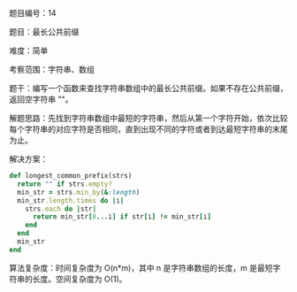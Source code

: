 题目编号：14

题目：最长公共前缀

难度：简单

考察范围：字符串、数组

题干：编写一个函数来查找字符串数组中的最长公共前缀。如果不存在公共前缀，返回空字符串 ""。

解题思路：先找到字符串数组中最短的字符串，然后从第一个字符开始，依次比较每个字符串的对应字符是否相同，直到出现不同的字符或者到达最短字符串的末尾为止。

解决方案：

```ruby
def longest_common_prefix(strs)
  return "" if strs.empty?
  min_str = strs.min_by(&:length)
  min_str.length.times do |i|
    strs.each do |str|
      return min_str[0...i] if str[i] != min_str[i]
    end
  end
  min_str
end
```

算法复杂度：时间复杂度为 O(n*m)，其中 n 是字符串数组的长度，m 是最短字符串的长度。空间复杂度为 O(1)。